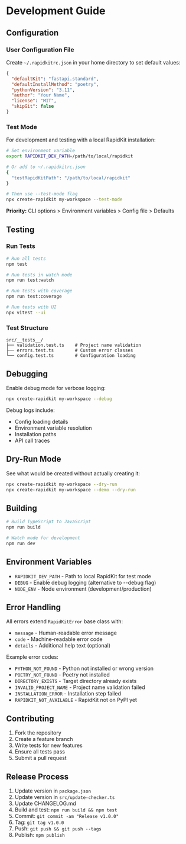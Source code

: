 # Development Guide

## Configuration

### User Configuration File

Create `~/.rapidkitrc.json` in your home directory to set default values:

```json
{
  "defaultKit": "fastapi.standard",
  "defaultInstallMethod": "poetry",
  "pythonVersion": "3.11",
  "author": "Your Name",
  "license": "MIT",
  "skipGit": false
}
```

### Test Mode

For development and testing with a local RapidKit installation:

```bash
# Set environment variable
export RAPIDKIT_DEV_PATH=/path/to/local/rapidkit

# Or add to ~/.rapidkitrc.json
{
  "testRapidKitPath": "/path/to/local/rapidkit"
}

# Then use --test-mode flag
npx create-rapidkit my-workspace --test-mode
```

**Priority:** CLI options > Environment variables > Config file > Defaults

## Testing

### Run Tests

```bash
# Run all tests
npm test

# Run tests in watch mode
npm run test:watch

# Run tests with coverage
npm run test:coverage

# Run tests with UI
npx vitest --ui
```

### Test Structure

```
src/__tests__/
├── validation.test.ts    # Project name validation
├── errors.test.ts        # Custom error classes
└── config.test.ts        # Configuration loading
```

## Debugging

Enable debug mode for verbose logging:

```bash
npx create-rapidkit my-workspace --debug
```

Debug logs include:
- Config loading details
- Environment variable resolution
- Installation paths
- API call traces

## Dry-Run Mode

See what would be created without actually creating it:

```bash
npx create-rapidkit my-workspace --dry-run
npx create-rapidkit my-workspace --demo --dry-run
```

## Building

```bash
# Build TypeScript to JavaScript
npm run build

# Watch mode for development
npm run dev
```

## Environment Variables

- `RAPIDKIT_DEV_PATH` - Path to local RapidKit for test mode
- `DEBUG` - Enable debug logging (alternative to --debug flag)
- `NODE_ENV` - Node environment (development/production)

## Error Handling

All errors extend `RapidKitError` base class with:
- `message` - Human-readable error message
- `code` - Machine-readable error code
- `details` - Additional help text (optional)

Example error codes:
- `PYTHON_NOT_FOUND` - Python not installed or wrong version
- `POETRY_NOT_FOUND` - Poetry not installed
- `DIRECTORY_EXISTS` - Target directory already exists
- `INVALID_PROJECT_NAME` - Project name validation failed
- `INSTALLATION_ERROR` - Installation step failed
- `RAPIDKIT_NOT_AVAILABLE` - RapidKit not on PyPI yet

## Contributing

1. Fork the repository
2. Create a feature branch
3. Write tests for new features
4. Ensure all tests pass
5. Submit a pull request

## Release Process

1. Update version in `package.json`
2. Update version in `src/update-checker.ts`
3. Update CHANGELOG.md
4. Build and test: `npm run build && npm test`
5. Commit: `git commit -am "Release v1.0.0"`
6. Tag: `git tag v1.0.0`
7. Push: `git push && git push --tags`
8. Publish: `npm publish`
